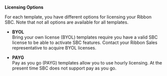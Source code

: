 **Licensing Options**

For each template, you have different options for licensing your Ribbon SBC. Note that not all options are available for all templates.

  - **BYOL**   
    Bring your own license (BYOL) templates require you have a valid SBC license to be able to activate SBC features. Contact your Ribbon Sales representative to acquire BYOL licenses.

  - **PAYG**   
    Pay as you go (PAYG) templates allow you to use hourly licensing. At the present time SBC does not support pay as you go.

